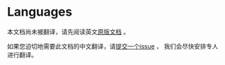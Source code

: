 # Languages
<!-- no verify-specs -->
本文档尚未被翻译，请先阅读英文[原版文档](../../languages.md) 。

如果您迫切地需要此文档的中文翻译，请[提交一个issue](https://github.com/cloudevents/spec/issues) ，
我们会尽快安排专人进行翻译。